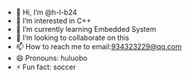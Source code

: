 - 👋 Hi, I’m @h-l-b24
- 👀 I’m interested in C++
- 🌱 I’m currently learning Embedded System
- 💞️ I’m looking to collaborate on this
- 📫 How to reach me to email:934323229@qq.com
- 😄 Pronouns: huluobo
- ⚡ Fun fact: soccer

<!---
h-l-b24/h-l-b24 is a ✨ special ✨ repository because its `README.md` (this file) appears on your GitHub profile.
You can click the Preview link to take a look at your changes.
--->
